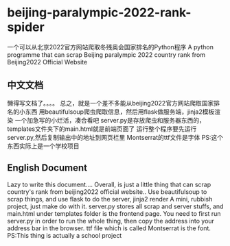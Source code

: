 # beijing-paralympic-2022-rank-spider
一个可以从北京2022官方网站爬取冬残奥会国家排名的Python程序 A python programme that can scrap Beijing paralympic 2022 country rank from Beijing2022 Official Website

## 中文文档
懒得写文档了。。。。
总之，就是一个差不多能从beijing2022官方网站爬取国家排名的小东西
用beautifulsoup爬虫爬取信息，然后用flask做服务端，jinja2模板渲染
一个加急写的小烂活，凑合看吧
server.py是存放爬虫和服务器东西的，templates文件夹下的main.html就是前端页面了
运行整个程序要先运行server.py,然后复制输出中的地址到网页栏里
Montserrat的ttf文件是字体
PS:这个东西实际上是一个学校项目

## English Document
Lazy to write this document....
Overall, is just a little thing that can scrap country's rank from beijing2022 official website..
Use beautifulsoup to scrap things, and use flask to do the server, jinja2 render
A mini, rubbish project, just make do with it.
server.py stores all scrap and server stuffs, and main.html under templates folder is the frontend page.
You need to first run server.py in order to run the whole thing, then copy the address into your address bar in the browser.
ttf file which is called Montserrat is the font.
PS:This thing is actually a school project
